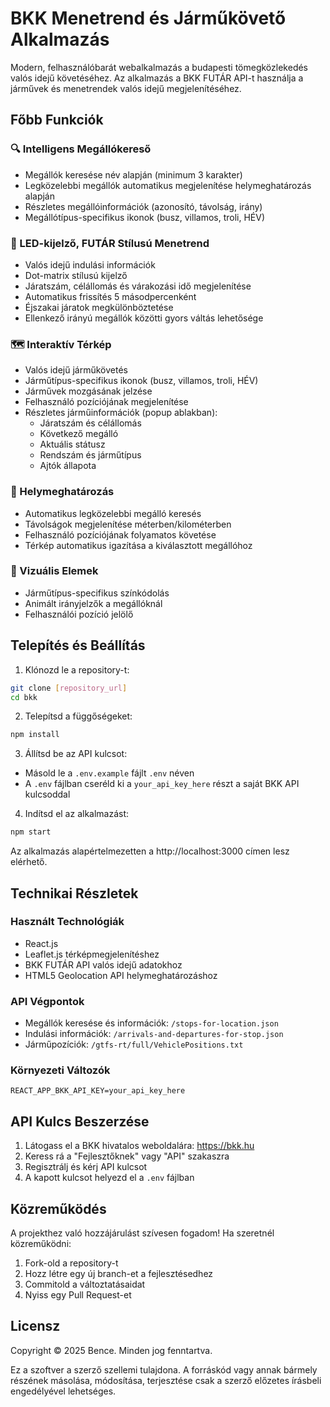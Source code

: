 # BKK Menetrend és Járműkövető Alkalmazás

Modern, felhasználóbarát webalkalmazás a budapesti tömegközlekedés valós idejű követéséhez. Az alkalmazás a BKK FUTÁR API-t használja a járművek és menetrendek valós idejű megjelenítéséhez.

## Főbb Funkciók

### 🔍 Intelligens Megállókereső
- Megállók keresése név alapján (minimum 3 karakter)
- Legközelebbi megállók automatikus megjelenítése helymeghatározás alapján
- Részletes megállóinformációk (azonosító, távolság, irány)
- Megállótípus-specifikus ikonok (busz, villamos, troli, HÉV)

### 📱 LED-kijelző, FUTÁR Stílusú Menetrend
- Valós idejű indulási információk
- Dot-matrix stílusú kijelző
- Járatszám, célállomás és várakozási idő megjelenítése
- Automatikus frissítés 5 másodpercenként
- Éjszakai járatok megkülönböztetése
- Ellenkező irányú megállók közötti gyors váltás lehetősége

### 🗺️ Interaktív Térkép
- Valós idejű járműkövetés
- Járműtípus-specifikus ikonok (busz, villamos, troli, HÉV)
- Járművek mozgásának jelzése
- Felhasználó pozíciójának megjelenítése
- Részletes járműinformációk (popup ablakban):
  - Járatszám és célállomás
  - Következő megálló
  - Aktuális státusz
  - Rendszám és járműtípus
  - Ajtók állapota

### 📍 Helymeghatározás
- Automatikus legközelebbi megálló keresés
- Távolságok megjelenítése méterben/kilométerben
- Felhasználó pozíciójának folyamatos követése
- Térkép automatikus igazítása a kiválasztott megállóhoz

### 🎨 Vizuális Elemek
- Járműtípus-specifikus színkódolás
- Animált irányjelzők a megállóknál
- Felhasználói pozíció jelölő

## Telepítés és Beállítás

1. Klónozd le a repository-t:
```bash
git clone [repository_url]
cd bkk
```

2. Telepítsd a függőségeket:
```bash
npm install
```

3. Állítsd be az API kulcsot:
- Másold le a `.env.example` fájlt `.env` néven
- A `.env` fájlban cseréld ki a `your_api_key_here` részt a saját BKK API kulcsoddal

4. Indítsd el az alkalmazást:
```bash
npm start
```

Az alkalmazás alapértelmezetten a http://localhost:3000 címen lesz elérhető.

## Technikai Részletek

### Használt Technológiák
- React.js
- Leaflet.js térképmegjelenítéshez
- BKK FUTÁR API valós idejű adatokhoz
- HTML5 Geolocation API helymeghatározáshoz

### API Végpontok
- Megállók keresése és információk: `/stops-for-location.json`
- Indulási információk: `/arrivals-and-departures-for-stop.json`
- Járműpozíciók: `/gtfs-rt/full/VehiclePositions.txt`

### Környezeti Változók
```
REACT_APP_BKK_API_KEY=your_api_key_here
```

## API Kulcs Beszerzése

1. Látogass el a BKK hivatalos weboldalára: https://bkk.hu
2. Keress rá a "Fejlesztőknek" vagy "API" szakaszra
3. Regisztrálj és kérj API kulcsot
4. A kapott kulcsot helyezd el a `.env` fájlban

## Közreműködés

A projekthez való hozzájárulást szívesen fogadom! Ha szeretnél közreműködni:
1. Fork-old a repository-t
2. Hozz létre egy új branch-et a fejlesztésedhez
3. Commitold a változtatásaidat
4. Nyiss egy Pull Request-et

## Licensz

Copyright © 2025 Bence. Minden jog fenntartva.

Ez a szoftver a szerző szellemi tulajdona. A forráskód vagy annak bármely részének másolása, módosítása, terjesztése csak a szerző előzetes írásbeli engedélyével lehetséges.